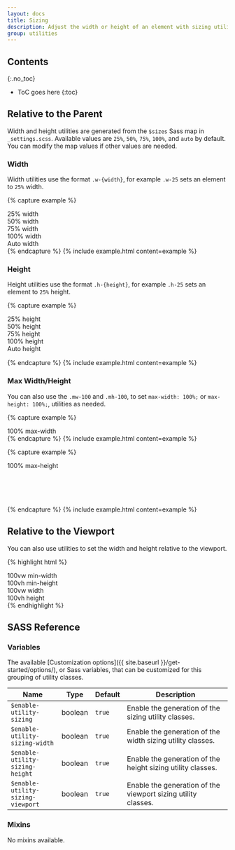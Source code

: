 ```yaml
---
layout: docs
title: Sizing
description: Adjust the width or height of an element with sizing utilities.
group: utilities
---
```


## Contents
{:.no_toc}

* ToC goes here
{:toc}

## Relative to the Parent

Width and height utilities are generated from the `$sizes` Sass map in `_settings.scss`. Available values are `25%`, `50%`, `75%`, `100%`, and `auto` by default. You can modify the map values if other values are needed.

### Width

Width utilities use the format `.w-{width}`, for example `.w-25` sets an element to `25%` width.

{% capture example %}
<div class="w-25 p-0_5 border bg-light">25% width</div>
<div class="w-50 p-0_5 border bg-light">50% width</div>
<div class="w-75 p-0_5 border bg-light">75% width</div>
<div class="w-100 p-0_5 border bg-light">100% width</div>
<div class="w-auto p-0_5 border bg-light">Auto width</div>
{% endcapture %}
{% include example.html content=example %}

### Height

Height utilities use the format `.h-{height}`, for example `.h-25` sets an element to `25%` height.

{% capture example %}
<div class="bg-dark" style="height: 100px;">
    <div class="h-25 px-0_5 bg-light d-inline-block">25% height</div>
    <div class="h-50 px-0_5 bg-light d-inline-block">50% height</div>
    <div class="h-75 px-0_5 bg-light d-inline-block">75% height</div>
    <div class="h-100 px-0_5 bg-light d-inline-block">100% height</div>
    <div class="h-auto px-0_5 bg-light d-inline-block">Auto height</div>
</div>
{% endcapture %}
{% include example.html content=example %}

### Max Width/Height

You can also use the `.mw-100` and `.mh-100`, to set `max-width: 100%;` or `max-height: 100%;`, utilities as needed.

{% capture example %}
<div style="width: 200%;" class="mw-100 p-0_5 border bg-light">100% max-width</div>
{% endcapture %}
{% include example.html content=example %}

{% capture example %}
<div class="bg-dark" style="height: 100px;">
    <div style="height: 200%" class="mh-100 px-0_5 bg-light d-inline-block">100% max-height</div>
</div>
{% endcapture %}
{% include example.html content=example %}

## Relative to the Viewport

You can also use utilities to set the width and height relative to the viewport.

{% highlight html %}
<div class="min-vw-100">100vw min-width</div>
<div class="min-vh-100">100vh min-height</div>
<div class="vw-100">100vw width</div>
<div class="vh-100">100vh height</div>
{% endhighlight %}

## SASS Reference

### Variables

The available [Customization options]({{ site.baseurl }}/get-started/options/), or Sass variables, that can be customized for this grouping of utility classes.

<div class="table-scroll">
    <table class="table table-bordered table-striped">
        <thead>
            <tr>
                <th style="width: 100px;">Name</th>
                <th style="width: 50px;">Type</th>
                <th style="width: 50px;">Default</th>
                <th>Description</th>
            </tr>
        </thead>
        <tbody>
            <tr>
                <td><code>$enable-utility-sizing</code></td>
                <td>boolean</td>
                <td><code>true</code></td>
                <td>
                    Enable the generation of the sizing utility classes.
                </td>
            </tr>
            <tr>
                <td><code>$enable-utility-sizing-width</code></td>
                <td>boolean</td>
                <td><code>true</code></td>
                <td>
                    Enable the generation of the width sizing utility classes.
                </td>
            </tr>
            <tr>
                <td><code>$enable-utility-sizing-height</code></td>
                <td>boolean</td>
                <td><code>true</code></td>
                <td>
                    Enable the generation of the height sizing utility classes.
                </td>
            </tr>
            <tr>
                <td><code>$enable-utility-sizing-viewport</code></td>
                <td>boolean</td>
                <td><code>true</code></td>
                <td>
                    Enable the generation of the viewport sizing utility classes.
                </td>
            </tr>
        </tbody>
    </table>
</div>

### Mixins

No mixins available.
